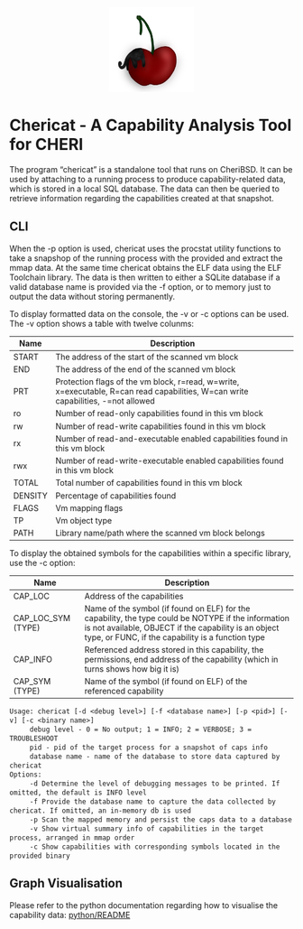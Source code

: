 <p align="center">
<img src="chericat.jpg" alt="chericat" width="150"/>
</p>

# Chericat - A Capability Analysis Tool for CHERI

The program “chericat” is a standalone tool that runs on CheriBSD. It can be used by attaching to a running process to produce capability-related data, which is stored in a local SQL database. The data can then be queried to retrieve information regarding the capabilities created at that snapshot.

## CLI

When the -p option is used, chericat uses the procstat utility functions to take a snapshop of the running process with the provided <pid> and extract the mmap data. At the same time chericat obtains the ELF data using the ELF Toolchain library. The data is then written to either a SQLite database if a valid database name is provided via the -f option, or to memory just to output the data without storing permanently.

To display formatted data on the console, the -v or -c options can be used. The -v option shows a table with twelve colunms:

|Name|Description|
|---|---|
|START|The address of the start of the scanned vm block|
|END|The address of the end of the scanned vm block|
|PRT|Protection flags of the vm block, r=read, w=write, x=executable, R=can read capabilities, W=can write capabilities, -=not allowed
|ro|Number of read-only capabilities found in this vm block|
|rw|Number of read-write capabilities found in this vm block|
|rx|Number of read-and-executable enabled capabilities found in this vm block|
|rwx|Number of read-write-executable enabled capabilities found in this vm block|
|TOTAL|Total number of capabilities found in this vm block|
|DENSITY|Percentage of capabilities found |
|FLAGS|Vm mapping flags|
|TP|Vm object type|
|PATH|Library name/path where the scanned vm block belongs|

To display the obtained symbols for the capabilities within a specific library, use the -c option:

|Name|Description|
|---|---|
|CAP_LOC|Address of the capabilities|
|CAP_LOC_SYM (TYPE)|Name of the symbol (if found on ELF) for the capability, the type could be NOTYPE if the information is not available, OBJECT if the capability is an object type, or FUNC, if the capability is a function type|
|CAP_INFO|Referenced address stored in this capability, the permissions, end address of the capability (which in turns shows how big it is)|
|CAP_SYM (TYPE)|Name of the symbol (if found on ELF) of the referenced capability|

```
Usage: chericat [-d <debug level>] [-f <database name>] [-p <pid>] [-v] [-c <binary name>]
     debug level - 0 = No output; 1 = INFO; 2 = VERBOSE; 3 = TROUBLESHOOT
     pid - pid of the target process for a snapshot of caps info
     database name - name of the database to store data captured by chericat
Options:
     -d Determine the level of debugging messages to be printed. If omitted, the default is INFO level
     -f Provide the database name to capture the data collected by chericat. If omitted, an in-memory db is used
     -p Scan the mapped memory and persist the caps data to a database
     -v Show virtual summary info of capabilities in the target process, arranged in mmap order
     -c Show capabilities with corresponding symbols located in the provided binary
```
## Graph Visualisation

Please refer to the python documentation regarding how to visualise the capability data: [python/README](python/README.md) 